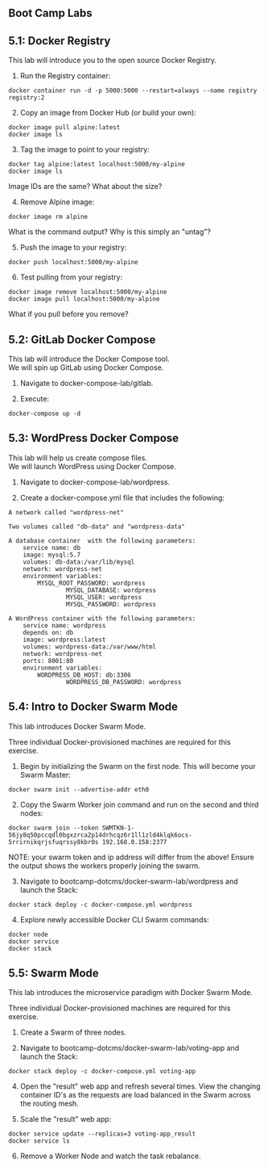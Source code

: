  Boot Camp Labs
----------------------

5.1: Docker Registry
--------------------

This lab will introduce you to the open source Docker Registry.

1. Run the Registry container:
```
docker container run -d -p 5000:5000 --restart=always --name registry registry:2
```

2. Copy an image from Docker Hub (or build your own):
```
docker image pull alpine:latest
docker image ls
```

3. Tag the image to point to your registry:
```
docker tag alpine:latest localhost:5000/my-alpine
docker image ls
```
Image IDs are the same? What about the size?

4. Remove Alpine image:
```
docker image rm alpine
```
What is the command output? Why is this simply an "untag"?

5. Push the image to your registry:
```
docker push localhost:5000/my-alpine
```

6. Test pulling from your registry:
```
docker image remove localhost:5000/my-alpine
docker image pull localhost:5000/my-alpine
```
What if you pull before you remove?

5.2: GitLab Docker Compose
--------------------------

This lab will introduce the Docker Compose tool.  
We will spin up GitLab using Docker Compose.  

1. Navigate to docker-compose-lab/gitlab.  

2. Execute:
```
docker-compose up -d  
```

5.3: WordPress Docker Compose
-----------------------------

This lab will help us create compose files.  
We will launch WordPress using Docker Compose.  

1. Navigate to docker-compose-lab/wordpress.

2. Create a docker-compose.yml file that includes the following:  

```
A network called "wordpress-net"

Two volumes called "db-data" and "wordpress-data" 

A database container  with the following parameters:
	service name: db  
	image: mysql:5.7  
	volumes: db-data:/var/lib/mysql  
	network: wordpress-net  
	environment variables:  
		MYSQL_ROOT_PASSWORD: wordpress
      	        MYSQL_DATABASE: wordpress
      	        MYSQL_USER: wordpress
      	        MYSQL_PASSWORD: wordpress

A WordPress container with the following parameters:
	service name: wordpress
	depends on: db
	image: wordpress:latest
	volumes: wordpress-data:/var/www/html
	network: wordpress-net
	ports: 8001:80
	environment variables:
		WORDPRESS_DB_HOST: db:3306
      	        WORDPRESS_DB_PASSWORD: wordpress
```

5.4: Intro to Docker Swarm Mode
-------------------------------

This lab introduces Docker Swarm Mode.

Three individual Docker-provisioned machines are required for this exercise.

1. Begin by initializing the Swarm on the first node. This will become your Swarm Master:
```
docker swarm init --advertise-addr eth0
```

2. Copy the Swarm Worker join command and run on the second and third nodes:
```
docker swarm join --token SWMTKN-1-56jy8q50pccqdl0bgxzrca2p14drhcqz6r1ll1zld4klqk6ocs-5rrirnikqrjsfuqrssy8kbr0s 192.168.0.158:2377
```
NOTE: your swarm token and ip address will differ from the above!
Ensure the output shows the workers properly joining the swarm.

3. Navigate to bootcamp-dotcms/docker-swarm-lab/wordpress and launch the Stack:
```
docker stack deploy -c docker-compose.yml wordpress
```

4. Explore newly accessible Docker CLI Swarm commands:
```
docker node
docker service
docker stack
```

5.5: Swarm Mode
-------------------------------

This lab introduces the microservice paradigm with Docker Swarm Mode.

Three individual Docker-provisioned machines are required for this exercise.

1. Create a Swarm of three nodes.

3. Navigate to bootcamp-dotcms/docker-swarm-lab/voting-app and launch the Stack:
```
docker stack deploy -c docker-compose.yml voting-app
```

4. Open the "result" web app and refresh several times. View the changing container ID's as the requests are load balanced in the Swarm across the routing mesh.

5. Scale the "result" web app:
```
docker service update --replicas=3 voting-app_result
docker service ls
```

6. Remove a Worker Node and watch the task rebalance.

